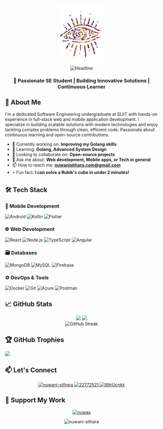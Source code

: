 <div align="center">
  <img src="https://github.com/nuwani-sithara/nuwani-sithara/blob/main/eye-vector-removebg.png" alt="Eye Logo2" height="200">
</div>

<div align="center">
  <img src="https://readme-typing-svg.herokuapp.com?font=Fira+Code&weight=600&size=28&duration=4000&pause=1000&color=7E3ACE&center=true&vCenter=true&width=600&height=50&lines=Hey+there%2C+I'm+Nuwani+%F0%9F%91%8B;Software+Engineering+Student;Full-Stack+Developer;Mobile+App+Developer;Problem+Solver;Tech+Enthusiast" alt="Headline" />
</div>

<h3 align="center">🚀 Passionate SE Student | Building Innovative Solutions | Continuous Learner</h3>

## 🌟 About Me

I'm a dedicated Software Engineering undergraduate at SLIIT with hands-on experience in full-stack web and mobile application development. I specialize in building scalable solutions with modern technologies and enjoy tackling complex problems through clean, efficient code. Passionate about continuous learning and open-source contributions.

- 🔭 Currently working on: **Improving my Golang skills**
- 🌱 Learning: **Golang, Advanced System Design**
- 👯 Looking to collaborate on: **Open-source projects**
- 💬 Ask me about: **Web development, Mobile apps, or Tech in general**
- 📫 How to reach me: **nuwanisithara.com@gmail.com**
- ⚡ Fun fact: **I can solve a Rubik's cube in under 2 minutes!**

## 🛠️ Tech Stack

### 📱 Mobile Development
![Android](https://img.shields.io/badge/Android-3DDC84?style=for-the-badge&logo=android&logoColor=white)
![Kotlin](https://img.shields.io/badge/Kotlin-0095D5?style=for-the-badge&logo=kotlin&logoColor=white)
![Flutter](https://img.shields.io/badge/Flutter-02569B?style=for-the-badge&logo=flutter&logoColor=white)

### 🌐 Web Development
![React](https://img.shields.io/badge/React-20232A?style=for-the-badge&logo=react&logoColor=61DAFB)
![Node.js](https://img.shields.io/badge/Node.js-339933?style=for-the-badge&logo=nodedotjs&logoColor=white)
![TypeScript](https://img.shields.io/badge/TypeScript-007ACC?style=for-the-badge&logo=typescript&logoColor=white)
![Angular](https://img.shields.io/badge/Angular-DD0031?style=for-the-badge&logo=angular&logoColor=white)

### 🗃️ Databases
![MongoDB](https://img.shields.io/badge/MongoDB-4EA94B?style=for-the-badge&logo=mongodb&logoColor=white)
![MySQL](https://img.shields.io/badge/MySQL-005C84?style=for-the-badge&logo=mysql&logoColor=white)
![Firebase](https://img.shields.io/badge/Firebase-039BE5?style=for-the-badge&logo=Firebase&logoColor=white)

### ⚙️ DevOps & Tools
![Docker](https://img.shields.io/badge/Docker-2CA5E0?style=for-the-badge&logo=docker&logoColor=white)
![Git](https://img.shields.io/badge/Git-F05032?style=for-the-badge&logo=git&logoColor=white)
![Azure](https://img.shields.io/badge/Azure-0089D6?style=for-the-badge&logo=microsoft-azure&logoColor=white)
![Postman](https://img.shields.io/badge/Postman-FF6C37?style=for-the-badge&logo=Postman&logoColor=white)

## 📈 GitHub Stats

<div align="center">
  <img height="180em" src="https://github-readme-stats.vercel.app/api?username=nuwani-sithara&show_icons=true&theme=dracula&include_all_commits=true&count_private=true"/>
  <img height="180em" src="https://github-readme-stats.vercel.app/api/top-langs/?username=nuwani-sithara&layout=compact&langs_count=8&theme=dracula"/>
</div>

<div align="center">
  <img src="https://github-readme-streak-stats.herokuapp.com/?user=nuwani-sithara&theme=dracula" alt="GitHub Streak" />
</div>

## 🏆 GitHub Trophies
![](https://github-profile-trophy.vercel.app/?username=nuwani-sithara&theme=dracula&no-frame=false&no-bg=false&margin-w=4)

## 📫 Let's Connect
<p align="center">
  <a href="https://linkedin.com/in/nuwani-sithara" target="blank">
    <img align="center" src="https://raw.githubusercontent.com/rahuldkjain/github-profile-readme-generator/master/src/images/icons/Social/linked-in-alt.svg" alt="nuwani-sithara" height="30" width="40" />
  </a>
  <a href="https://stackoverflow.com/users/22772521" target="blank">
    <img align="center" src="https://raw.githubusercontent.com/rahuldkjain/github-profile-readme-generator/master/src/images/icons/Social/stack-overflow.svg" alt="22772521" height="30" width="40" />
  </a>
  <a href="https://discord.gg/8NrUcnkk" target="blank">
    <img align="center" src="https://raw.githubusercontent.com/rahuldkjain/github-profile-readme-generator/master/src/images/icons/Social/discord.svg" alt="8NrUcnkk" height="30" width="40" />
  </a>
</p>

## 💖 Support My Work
<p align="center">
  <a href="https://buymeacoffee.com/nuwani">
    <img align="center" src="https://cdn.buymeacoffee.com/buttons/v2/default-yellow.png" height="50" width="210" alt="nuwaa" />
  </a>
</p>

<div align="center">
  <img src="https://komarev.com/ghpvc/?username=nuwani-sithara&label=Profile%20views&color=7E3ACE&style=flat" alt="nuwani-sithara" /> 
</div>
